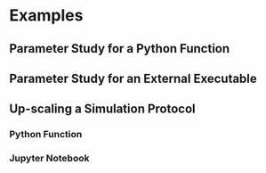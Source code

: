 # Examples

## Parameter Study for a Python Function

## Parameter Study for an External Executable 

## Up-scaling a Simulation Protocol 

### Python Function 

### Jupyter Notebook 

